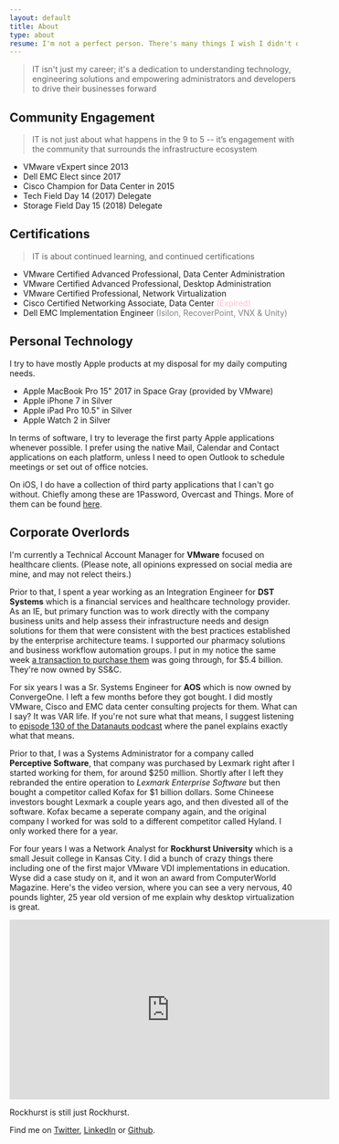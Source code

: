```yaml
---
layout: default
title: About
type: about
resume: I'm not a perfect person. There's many things I wish I didn't do. Like reboot the wrong ESX host that one time...
---
```


> IT isn't just my career; it's a dedication to understanding technology, engineering solutions and empowering administrators and developers to drive their businesses forward

## Community Engagement

> IT is not just about what happens in the 9 to 5 -- it’s engagement with the community that surrounds the infrastructure ecosystem

* VMware vExpert since 2013
* Dell EMC Elect since 2017
* Cisco Champion for Data Center in 2015
* Tech Field Day 14 (2017) Delegate
* Storage Field Day 15 (2018) Delegate

## Certifications

> IT is about continued learning, and continued certifications

* VMware Certified Advanced Professional, Data Center Administration
* VMware Certified Advanced Professional, Desktop Administration
* VMware Certified Professional, Network Virtualization
* Cisco Certified Networking Associate, Data Center <font color="pink">(Expired)</font>
* Dell EMC Implementation Engineer <font color="gray">(Isilon, RecoverPoint, VNX & Unity)</font>

## Personal Technology

I try to have mostly Apple products at my disposal for my daily computing needs.

* Apple MacBook Pro 15" 2017 in Space Gray (provided by VMware)
* Apple iPhone 7 in Silver
* Apple iPad Pro 10.5" in Silver
* Apple Watch 2 in Silver

In terms of software, I try to leverage the first party Apple applications whenever possible. I prefer using the native Mail, Calendar and Contact applications on each platform, unless I need to open Outlook to schedule meetings or set out of office notcies.

On iOS, I do have a collection of third party applications that I can't go without. Chiefly among these are 1Password, Overcast and Things. More of them can be found [here](https://vmstan.com/my-top-10-ios-apps-7887c2973b67).

## Corporate Overlords

I'm currently a Technical Account Manager for **VMware** focused on healthcare clients. (Please note, all opinions expressed on social media are mine, and may not relect theirs.)

Prior to that, I spent a year working as an Integration Engineer for **DST Systems** which is a financial services and healthcare technology provider. As an IE, but primary function was to work directly with the company business units and help assess their infrastructure needs and design solutions for them that were consistent with the best practices established by the enterprise architecture teams. I supported our pharmacy solutions and business workflow automation groups. I put in my notice the same week [a transaction to purchase them](https://www.wsj.com/articles/ss-c-technologies-to-acquire-dst-systems-1515673275) was going through, for $5.4 billion. They're now owned by SS&C.

For six years I was a Sr. Systems Engineer for **AOS** which is now owned by ConvergeOne. I left a few months before they got bought. I did mostly VMware, Cisco and EMC data center consulting projects for them. What can I say? It was VAR life. If you're not sure what that means, I suggest listening to [episode 130 of the Datanauts podcast](https://overcast.fm/+E_k8gB8Qs) where the panel explains exactly what that means.

Prior to that, I was a Systems Administrator for a company called **Perceptive Software**, that company was purchased by Lexmark right after I started working for them, for around $250 million. Shortly after I left they rebranded the entire operation to _Lexmark Enterprise Software_ but then bought a competitor called Kofax for $1 billion dollars. Some Chineese investors bought Lexmark a couple years ago, and then divested all of the software. Kofax became a seperate company again, and the original company I worked for was sold to a different competitor called Hyland. I only worked there for a year.

For four years I was a Network Analyst for **Rockhurst University** which is a small Jesuit college in Kansas City. I did a bunch of crazy things there including one of the first major VMware VDI implementations in education. Wyse did a case study on it, and it won an award from ComputerWorld Magazine. Here's the video version, where you can see a very nervous, 40 pounds lighter, 25 year old version of me explain why desktop virtualization is great.

<iframe width="560" height="315" src="https://www.youtube-nocookie.com/embed/H-an65Pmwbs" frameborder="0" allow="autoplay; encrypted-media" allowfullscreen></iframe>

Rockhurst is still just Rockhurst.

Find me on [Twitter](https://twitter.com/vmstan), [LinkedIn](https://linkedin.com/in/stanclift) or&nbsp;[Github](https://github.com/vmstan).
